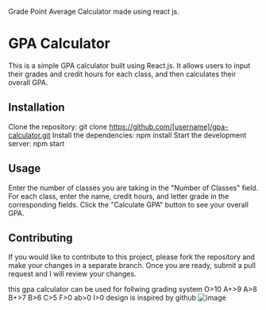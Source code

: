 Grade Point Average Calculator made using react js.

# GPA Calculator
This is a simple GPA calculator built using React.js. It allows users to input their grades and credit hours for each class, and then calculates their overall GPA.

## Installation
Clone the repository: git clone https://github.com/[username]/gpa-calculator.git
Install the dependencies: npm install
Start the development server: npm start

## Usage
Enter the number of classes you are taking in the "Number of Classes" field.
For each class, enter the name, credit hours, and letter grade in the corresponding fields.
Click the "Calculate GPA" button to see your overall GPA.

## Contributing
If you would like to contribute to this project, please fork the repository and make your changes in a separate branch. Once you are ready, submit a pull request and I will review your changes.



this gpa calculator can be used for follwing grading system
O>10
A+>9
A>8
B+>7
B>6
C>5
F>0
ab>0
I>0
design is inspired by github
![image](https://user-images.githubusercontent.com/91087103/213689131-47edd89e-47d3-4368-93fe-e4bd54f92404.png)
